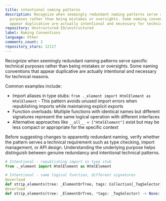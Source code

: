 ```yaml
---
title: intentional naming patterns
description: Recognize when seemingly redundant naming patterns serve specific technical
  purposes rather than being mistakes or oversights. Some naming conventions that
  appear duplicative are actually intentional and necessary for technical reasons.
repository: Unstructured-IO/unstructured
label: Naming Conventions
language: Other
comments_count: 2
repository_stars: 12117
---
```


Recognize when seemingly redundant naming patterns serve specific technical purposes rather than being mistakes or oversights. Some naming conventions that appear duplicative are actually intentional and necessary for technical reasons.

Common examples include:
- Import aliases in type stubs: `from ._element import HtmlElement as HtmlElement` - This pattern avoids unused import errors when republishing imports while maintaining explicit exports
- Function overloads: Multiple functions with identical names but different signatures represent the same logical operation with different interfaces
- Alternative approaches like `__all__ = ["HtmlElement"]` exist but may be less compact or appropriate for the specific context

Before suggesting changes to apparently redundant naming, verify whether the pattern serves a technical requirement such as type checking, import management, or API design. Understanding the underlying purpose helps distinguish between genuine redundancy and intentional technical patterns.

```python
# Intentional - republishing import in type stub
from ._element import HtmlElement as HtmlElement

# Intentional - same logical function, different signatures  
@overload
def strip_elements(tree: _ElementOrTree, tags: Collection[_TagSelector]) -> None: ...
@overload  
def strip_elements(tree: _ElementOrTree, *tags: _TagSelector) -> None: ...
```